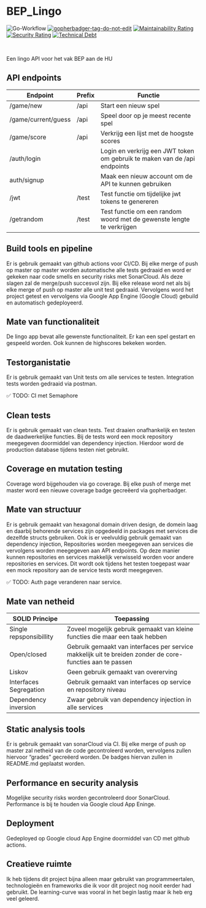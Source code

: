 
# BEP_Lingo
![Go-Workflow](https://github.com/typical-go/typical-rest-server/workflows/Go/badge.svg)
<a href='https://github.com/jpoles1/gopherbadger' target='_blank'>![gopherbadger-tag-do-not-edit](https://img.shields.io/badge/Go%20Coverage-79%25-brightgreen.svg?longCache=true&style=flat)</a>
[![Maintainability Rating](https://sonarcloud.io/api/project_badges/measure?project=DaanvandeHaar_BEP_Lingo&metric=sqale_rating)](https://sonarcloud.io/dashboard?id=DaanvandeHaar_BEP_Lingo)
[![Security Rating](https://sonarcloud.io/api/project_badges/measure?project=DaanvandeHaar_BEP_Lingo&metric=security_rating)](https://sonarcloud.io/dashboard?id=DaanvandeHaar_BEP_Lingo)
[![Technical Debt](https://sonarcloud.io/api/project_badges/measure?project=DaanvandeHaar_BEP_Lingo&metric=sqale_index)](https://sonarcloud.io/dashboard?id=DaanvandeHaar_BEP_Lingo)

</br>

Een lingo API voor het vak BEP aan de HU

## API endpoints

| Endpoint            | Prefix | Functie                                                                   |
|---------------------|--------|---------------------------------------------------------------------------|
| /game/new           | /api   | Start een nieuw spel                                                      |
| /game/current/guess | /api   | Speel door op je meest recente spel                                       |
| /game/score         | /api   | Verkrijg een lijst met de hoogste scores                                  |
| /auth/login         |        | Login en verkrijg een JWT token om gebruik te maken van de /api endpoints |
| auth/signup         |        | Maak een nieuw account om de API te kunnen gebruiken                      |
| /jwt                | /test  | Test functie om tijdelijke jwt tokens te genereren                        |
| /getrandom          | /test  | Test functie om een random woord met de gewenste lengte te verkrijgen     |

## Build tools en pipeline
Er is gebruik gemaakt van github actions voor CI/CD. Bij elke merge of push op master op master worden automatische alle tests gedraaid en word er gekeken naar code smells en security risks met SonarCloud. Als deze slagen zal de merge/push succesvol zijn.
Bij elke release word net als bij elke merge of push op master alle unit test gedraaid. Vervolgens word het project getest en vervolgens via Google App Engine (Google Cloud) gebuild en automatisch gedeployeerd.


## Mate van functionaliteit
De lingo app bevat alle gewenste functionaliteit. Er kan een spel gestart en gespeeld worden. Ook kunnen de highscores bekeken worden.

## Testorganistatie
Er is gebruik gemaakt van Unit tests om alle services te testen. Integration tests worden gedraaid via postman. 

✅ TODO: CI met Semaphore

## Clean tests
Er is gebruik gemaakt van clean tests. Test draaien onafhankelijk en testen de daadwerkelijke functies. Bij de tests word een mock repository meegegeven doormiddel van dependency injection. Hierdoor word de production database tijdens testen niet gebruikt. 

## Coverage en mutation testing
Coverage word bijgehouden via go coverage. Bij elke push of merge met master word een nieuwe coverage badge gecreëerd via gopherbadger.

## Mate van structuur
Er is gebruik gemaakt van hexagonal domain driven design, de domein laag en daarbij behorende services zijn opgedeeld in packages met services die dezelfde structs gebruiken. Ook is er veelvuldig gebruik gemaakt van dependency injection, Repositories worden meegegeven aan services die vervolgens worden meegegeven aan API endpoints. Op deze manier kunnen repositories en services makkelijk verwisseld worden voor andere repositories en services. Dit wordt ook tijdens het testen toegepast waar een mock repository aan de service tests wordt meegegeven.

✅ TODO: Auth page veranderen naar service.

## Mate van netheid

| SOLID Principe           | Toepassing                                                                                                |
|--------------------------|-----------------------------------------------------------------------------------------------------------|
| Single repsponsibillity  | Zoveel mogelijk gebruik gemaakt van kleine functies die maar een taak hebben                              |
| Open/closed              | Gebruik gemaakt van interfaces per service makkelijk uit te breiden zonder de core-functies aan te passen |
| Liskov                   | Geen gebruik gemaakt van overerving                                                                       |
| Interfaces Segregation   | Gebruik gemaakt van interfaces op service en repository niveau                                            |
| Dependency inversion     | Zwaar gebruik van dependency injection in alle services                                                   |

## Static analysis tools
Er is gebruik gemaakt van sonarCloud via CI. Bij elke merge of push op master zal netheid van de code gecontroleerd worden, vervolgens zullen hiervoor “grades” gecreëerd worden. De badges hiervan zullen in README.md geplaatst worden.

## Performance en security analysis
Mogelijke security risks worden gecontroleerd door SonarCloud. Performance is bij te houden via Google cloud App Eninge.

## Deployment
Gedeployed op Google cloud App Engine doormiddel van CD met github actions.

## Creatieve ruimte
Ik heb tijdens dit project bijna alleen maar gebruikt van programmeertalen, technologieën en frameworks die ik voor dit project nog nooit eerder had gebruikt. De learning-curve was vooral in het begin lastig maar ik heb erg veel geleerd. 




